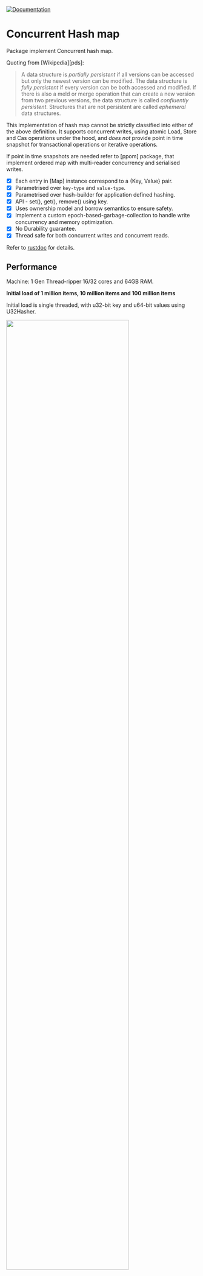 [![Documentation](https://img.shields.io/badge/rustdoc-hosted-blue.svg)](https://docs.rs/cmap)

Concurrent Hash map
===================

Package implement Concurrent hash map.

Quoting from [Wikipedia][pds]:

> A data structure is *partially persistent* if all versions can be
> accessed but only the newest version can be modified. The data
> structure is *fully persistent* if every version can be both accessed
> and modified. If there is also a meld or merge operation that can
> create a new version from two previous versions, the data structure is
> called *confluently persistent*. Structures that are not persistent are
> called *ephemeral* data structures.

This implementation of hash map cannot be strictly classified into either
of the above definition. It supports concurrent writes, using atomic
Load, Store and Cas operations under the hood, and _does not_ provide
point in time snapshot for transactional operations or iterative operations.

If point in time snapshots are needed refer to [ppom] package, that
implement ordered map with multi-reader concurrency and serialised writes.

* [x] Each entry in [Map] instance correspond to a {Key, Value} pair.
* [x] Parametrised over `key-type` and `value-type`.
* [x] Parametrised over hash-builder for application defined hashing.
* [x] API - set(), get(), remove() using key.
* [x] Uses ownership model and borrow semantics to ensure safety.
* [x] Implement a custom epoch-based-garbage-collection to handle write
       concurrency and memory optimization.
* [x] No Durability guarantee.
* [x] Thread safe for both concurrent writes and concurrent reads.

Refer to [rustdoc](https://docs.rs/cmap) for details.

Performance
-----------

Machine: 1 Gen Thread-ripper 16/32 cores and 64GB RAM.

**Initial load of 1 million items, 10 million items and 100 million items**

Initial load is single threaded, with u32-bit key and u64-bit values using
U32Hasher.

<img src="./assets/initial-load.png" style="width: 80%">

**Get operations of 1 million items on 10 million data set**

Initial load is single threaded, and subsequently incremental load is
repeated with 1-thread, 2-threads, 4-threads, 8-threads, 16-threads using
u32-bit key and u64-bit values using U32Hasher.

<img src="./assets/incremental-get.png">

**Set operations of 1 million items on 10 million data set**

Initial load is single threaded, and subsequently incremental load is
repeated with 1-thread, 2-threads, 4-threads, 8-threads, 16-threads using
u32-bit key and u64-bit values using U32Hasher.

<img src="./assets/incremental-set.png">

**Mixed load of of 1 million gets, 50K sets and 50K deletes 10 million data set**

Initial load is single threaded, and subsequently incremental load is
repeated with 1-thread, 2-threads, 4-threads, 8-threads, 16-threads using
u32-bit key and u64-bit values using U32Hasher.

<img src="./assets/incremental-mixed.png">

**Useful links**

* Wikipedia link on [hamt][hamt].
* Research paper on [ctrie][ctrie].
* Default hashing algorithm is [city-hash][city-hash].

Contribution
------------

* Simple workflow. Fork, modify and raise a pull request.
* Before making a PR,
  * Run `make build` to confirm all versions of build is passing with
    0 warnings and 0 errors.
  * Run `check.sh` with 0 warnings, 0 errors and all testcases passing.
  * Run `perf.sh` with 0 warnings, 0 errors and all testcases passing.
  * Run `cargo +nightly clippy --all-targets --all-features` to fix clippy issues.
  * [Install][spellcheck] and run `cargo spellcheck` to remove common spelling mistakes.
* [Developer certificate of origin][dco] is preferred.

[hamt]: https://en.wikipedia.org/wiki/Hash_array_mapped_trie
[ctrie]: http://aleksandar-prokopec.com/resources/docs/ctries-snapshot.pdf
[city-hash]: https://github.com/google/cityhash
[dco]: https://developercertificate.org/

